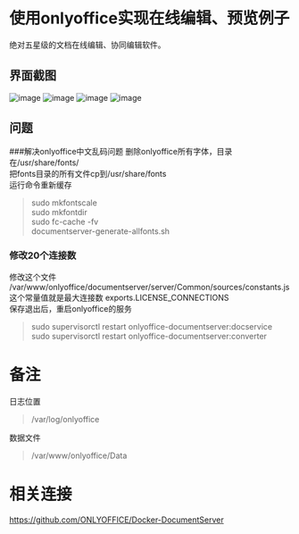 # 使用onlyoffice实现在线编辑、预览例子
绝对五星级的文档在线编辑、协同编辑软件。

## 界面截图
![image](https://github.com/xsi640/onlyoffice_demo/blob/master/1.png)
![image](https://github.com/xsi640/onlyoffice_demo/blob/master/2.png)
![image](https://github.com/xsi640/onlyoffice_demo/blob/master/3.png)
![image](https://github.com/xsi640/onlyoffice_demo/blob/master/4.png)

## 问题
###解决onlyoffice中文乱码问题
删除onlyoffice所有字体，目录在/usr/share/fonts/  
把fonts目录的所有文件cp到/usr/share/fonts  
运行命令重新缓存  
> sudo mkfontscale  
> sudo mkfontdir  
> sudo fc-cache -fv  
> documentserver-generate-allfonts.sh

### 修改20个连接数
修改这个文件  
/var/www/onlyoffice/documentserver/server/Common/sources/constants.js  
这个常量值就是最大连接数 exports.LICENSE_CONNECTIONS  
保存退出后，重启onlyoffice的服务  
> sudo supervisorctl restart onlyoffice-documentserver:docservice  
> sudo supervisorctl restart onlyoffice-documentserver:converter

# 备注
日志位置  
> /var/log/onlyoffice

数据文件  
> /var/www/onlyoffice/Data

# 相关连接
https://github.com/ONLYOFFICE/Docker-DocumentServer

